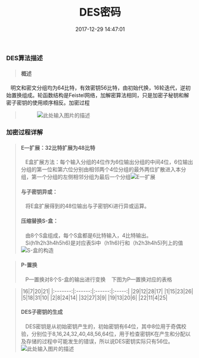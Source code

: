 ﻿---
title: DES密码
date: 2017-12-29 14:47:01
tags: [密码学,分组密码,DES]
categories: [密码学,分组密码]

---
### DES算法描述
>#### 概述
&nbsp;&nbsp;&nbsp;明文和密文分组均为64比特，有效密钥56比特，由初始代换，16轮迭代，逆初始置换组成。轮函数结构是Feistel网络，加解密算法相同，只是加密子秘钥和解密子密钥的使用顺序相反。加密过程
>&nbsp;&nbsp;&nbsp;&nbsp;&nbsp;&nbsp;&nbsp;&nbsp;&nbsp;&nbsp;&nbsp;![此处输入图片的描述][1]

### 加密过程详解
>#### E—扩展：32比特扩展为48比特
>&nbsp;&nbsp;&nbsp;E盒扩展方法：每个输入分组的4位作为6位输出分组的中间4位，6位输出分组的第一位和第六位分别由相邻两个4位分组的最外两位扩散进入本分组，第一个分组的左侧相邻分组为最后一个分组![E—扩展][2]
>#### 与子密钥异或：
>&nbsp;&nbsp;&nbsp;将E盒扩展得到的48位输出与子密钥Ki进行异或运算。
>#### 压缩替换S-盒：
>&nbsp;&nbsp;&nbsp;由8个S盒组成，每个S盒都是6比特输入，4比特输出。
>&nbsp;&nbsp;&nbsp;Si(h1h2h3h4h5h6)是对应表Si中（h1h6)行和（h2h3h4h5)列上的值![S-盒的构造][3]


>#### P-置换
>&nbsp;&nbsp;&nbsp;P—置换对8个S-盒的输出进行变换
>&nbsp;&nbsp;&nbsp;下图为P—置换对应的表格

>|16|7|20|21|
|:-------:|:------:|:------:|:-----:|
|29|12|28|17|
|1|15|23|26|
|5|18|31|10|
|2|8|24|14|
|32|27|3|9|
|19|13|20|6|
|22|11|4|25|
>#### DES子密钥的生成
>&nbsp;&nbsp;&nbsp;DES密钥是从初始密钥产生的，初始密钥有64位，其中8位用于奇偶校验，分别位于8,16,24,32,40,48,56,64位，用于检查密钥K在产生和分配以及存储的过程中可能发生的错误，所以说DES密钥实际只有56位。
![此处输入图片的描述][4]


  [1]: http://ww1.sinaimg.cn/large/0060lm7Tly1fmxoj1ie3vj30go0avgm6.jpg
  [2]: http://ww3.sinaimg.cn/large/0060lm7Tly1fmxoutokyhj312j081myy.jpg
  [3]: http://ww3.sinaimg.cn/large/0060lm7Tly1fmxxy9gx1cj30m809d77m.jpg
  [4]: http://ww3.sinaimg.cn/large/0060lm7Tly1fmxyzbu3hzj310v0o87ua.jpg